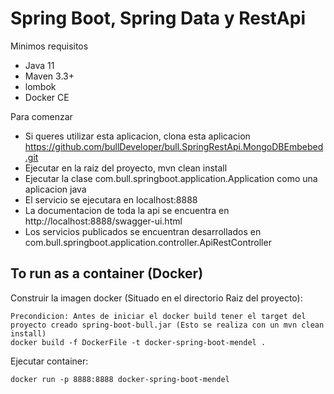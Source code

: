# Spring Boot, Spring Data y RestApi
Minimos requisitos
- Java 11
- Maven 3.3+
- lombok
- Docker CE

Para comenzar
- Si queres utilizar esta aplicacion, clona esta aplicacion https://github.com/bullDeveloper/bull.SpringRestApi.MongoDBEmbebed.git
- Ejecutar en la raiz del proyecto, mvn clean install
- Ejecutar la clase com.bull.springboot.application.Application como una aplicacion java
- El servicio se ejecutara en localhost:8888
- La documentacion de toda la api se encuentra en http://localhost:8888/swagger-ui.html
- Los servicios publicados se encuentran desarrollados en com.bull.springboot.application.controller.ApiRestController

## To run as a container (Docker)
Construir la imagen docker (Situado en el directorio Raiz del proyecto):
```
Precondicion: Antes de iniciar el docker build tener el target del proyecto creado spring-boot-bull.jar (Esto se realiza con un mvn clean install)
docker build -f DockerFile -t docker-spring-boot-mendel .
```

Ejecutar container:
```
docker run -p 8888:8888 docker-spring-boot-mendel
```
